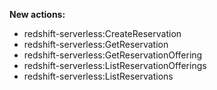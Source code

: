 **New actions:**

- redshift-serverless:CreateReservation
- redshift-serverless:GetReservation
- redshift-serverless:GetReservationOffering
- redshift-serverless:ListReservationOfferings
- redshift-serverless:ListReservations
